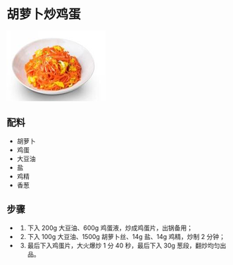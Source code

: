 # 胡萝卜炒鸡蛋

![胡萝卜炒鸡蛋](../images/胡萝卜炒鸡蛋.jpg)


## 配料
- 胡萝卜
- 鸡蛋
- 大豆油
- 盐
- 鸡精
- 香葱

## 步骤
- 1. 下入 200g 大豆油、600g 鸡蛋液，炒成鸡蛋片，出锅备用；
- 2. 下入 100g 大豆油、1500g 胡萝卜丝、14g 盐、14g 鸡精，炒制 2 分钟；
- 3. 最后下入鸡蛋片，大火爆炒 1 分 40 秒，最后下入 30g 葱段，翻炒均匀出品。
